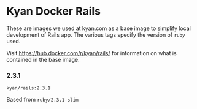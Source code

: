 # Kyan Docker Rails

These are images we used at kyan.com as a base image to simplify local development of Rails app. The various tags specify the version of `ruby` used.

Visit https://hub.docker.com/r/kyan/rails/ for information on what is contained in the base image.  


### 2.3.1

`kyan/rails:2.3.1`

Based from `ruby/2.3.1-slim`
